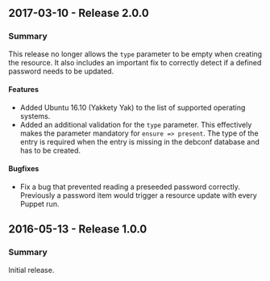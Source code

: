## 2017-03-10 - Release 2.0.0

### Summary

This release no longer allows the `type` parameter to be empty when creating the resource. It also includes an important fix to correctly detect if a defined password needs to be updated.

#### Features

- Added Ubuntu 16.10 (Yakkety Yak) to the list of supported operating systems.
- Added an additional validation for the `type` parameter. This effectively makes the parameter mandatory for `ensure => present`. The type of the entry is required when the entry is missing in the debconf database and has to be created.

#### Bugfixes

- Fix a bug that prevented reading a preseeded password correctly. Previously a password item would trigger a resource update with every Puppet run.

## 2016-05-13 - Release 1.0.0

### Summary

Initial release.
